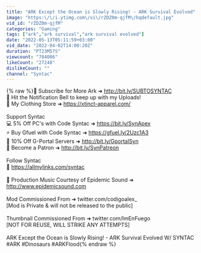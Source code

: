 ```yaml
---
title: "ARK Except the Ocean is Slowly Rising! - ARK Survival Evolved"
image: "https:\/\/i.ytimg.com\/vi\/rZDZ0m-qjfM\/hqdefault.jpg"
vid_id: "rZDZ0m-qjfM"
categories: "Gaming"
tags: ["ark","ark survival","ark survival evolved"]
date: "2022-05-13T05:11:59+03:00"
vid_date: "2022-04-02T14:00:20Z"
duration: "PT23M57S"
viewcount: "784086"
likeCount: "27248"
dislikeCount: ""
channel: "Syntac"
---
```

{% raw %}🦖 Subscribe for More Ark ➜ <a rel="nofollow" target="blank" href="http://bit.ly/SUBTOSYNTAC">http://bit.ly/SUBTOSYNTAC</a> <br />🔔 Hit the Notification Bell to keep up with my Uploads!<br />👕 My Clothing Store ➜ <a rel="nofollow" target="blank" href="https://xtinct-apparel.com/">https://xtinct-apparel.com/</a><br /><br />Support Syntac<br />💻 5% Off PC's with Code Syntac ➜ <a rel="nofollow" target="blank" href="https://bit.ly/SynApex">https://bit.ly/SynApex</a><br />⚡️ Buy Gfuel with Code Syntac ➜ <a rel="nofollow" target="blank" href="https://gfuel.ly/2Uzc1A3">https://gfuel.ly/2Uzc1A3</a><br />🦎 10% Off G-Portal Servers ➜ <a rel="nofollow" target="blank" href="http://bit.ly/GportalSyn">http://bit.ly/GportalSyn</a><br />🧡 Become a Patron ➜ <a rel="nofollow" target="blank" href="http://bit.ly/SynPatreon">http://bit.ly/SynPatreon</a><br /><br />Follow Syntac <br />🔵 <a rel="nofollow" target="blank" href="https://allmylinks.com/syntac">https://allmylinks.com/syntac</a><br /><br />🎵 Production Music Courtesy of Epidemic Sound ➜ <a rel="nofollow" target="blank" href="http://www.epidemicsound.com">http://www.epidemicsound.com</a> <br /><br />Mod Commissioned From ➜ twitter.com/codigoalex_<br />[Mod is Private &amp; will not be released to the public]<br /><br />Thumbnail Commissioned From ➜ twitter.com/ImEnFuego<br />[NOT FOR REUSE, WILL STRIKE ANY ATTEMPTS]<br /><br />ARK Except the Ocean is Slowly Rising! - ARK Survival Evolved W/ SYNTAC<br />#ARK #Dinosaurs #ARKFlood{% endraw %}
